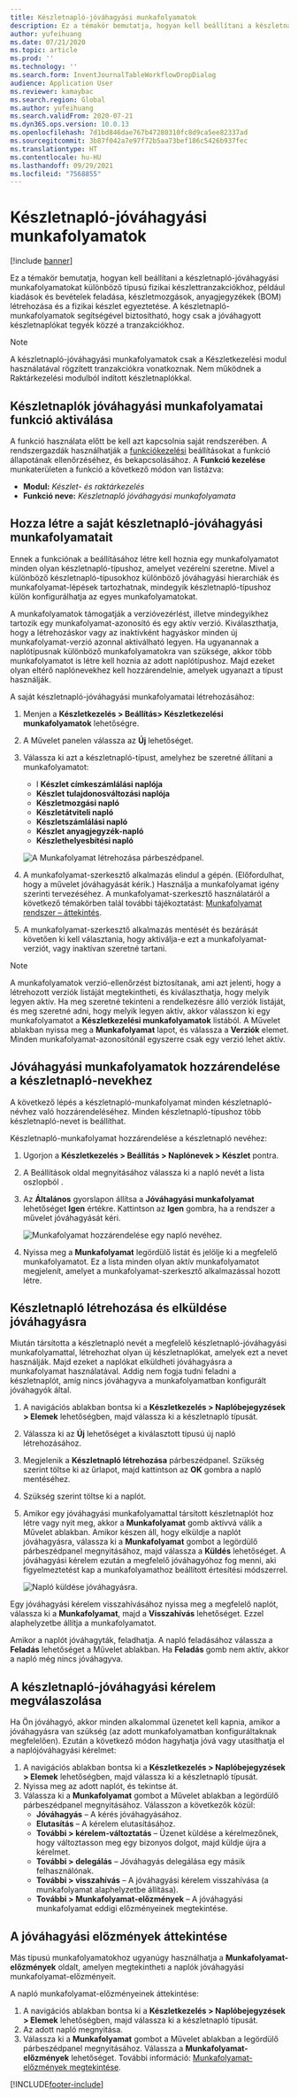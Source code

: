```yaml
---
title: Készletnapló-jóváhagyási munkafolyamatok
description: Ez a témakör bemutatja, hogyan kell beállítani a készletnapló-jóváhagyási munkafolyamatokat különböző típusú fizikai készlettranzakciókhoz. A készletnapló-munkafolyamatok segítségével biztosítható, hogy csak a jóváhagyott készletnaplókat tegyék közzé a tranzakciókhoz.
author: yufeihuang
ms.date: 07/21/2020
ms.topic: article
ms.prod: ''
ms.technology: ''
ms.search.form: InventJournalTableWorkflowDropDialog
audience: Application User
ms.reviewer: kamaybac
ms.search.region: Global
ms.author: yufeihuang
ms.search.validFrom: 2020-07-21
ms.dyn365.ops.version: 10.0.13
ms.openlocfilehash: 7d1bd846dae767b47280310fc8d9ca5ee82337ad
ms.sourcegitcommit: 3b87f042a7e97f72b5aa73bef186c5426b937fec
ms.translationtype: HT
ms.contentlocale: hu-HU
ms.lasthandoff: 09/29/2021
ms.locfileid: "7568855"
---
```

# <a name="inventory-journal-approval-workflows"></a>Készletnapló-jóváhagyási munkafolyamatok

[!include [banner](../includes/banner.md)]

Ez a témakör bemutatja, hogyan kell beállítani a készletnapló-jóváhagyási munkafolyamatokat különböző típusú fizikai készlettranzakciókhoz, például kiadások és bevételek feladása, készletmozgások, anyagjegyzékek (BOM) létrehozása és a fizikai készlet egyeztetése. A készletnapló-munkafolyamatok segítségével biztosítható, hogy csak a jóváhagyott készletnaplókat tegyék közzé a tranzakciókhoz.

> [!NOTE]
> A készletnapló-jóváhagyási munkafolyamatok csak a Készletkezelési modul használatával rögzített tranzakciókra vonatkoznak. Nem működnek a Raktárkezelési modulból indított készletnaplókkal.

## <a name="turn-on-the-inventory-journal-approval-workflows-feature"></a>Készletnaplók jóváhagyási munkafolyamatai funkció aktiválása

A funkció használata előtt be kell azt kapcsolnia saját rendszerében. A rendszergazdák használhatják a [funkciókezelési](../../fin-ops-core/fin-ops/get-started/feature-management/feature-management-overview.md) beállításokat a funkció állapotának ellenőrzéséhez, és bekapcsolásához. A **Funkció kezelése** munkaterületen a funkció a következő módon van listázva:

- **Modul:** *Készlet- és raktárkezelés*
- **Funkció neve:** *Készletnapló jóváhagyási munkafolyamata*

## <a name="create-your-inventory-journal-approval-workflows"></a>Hozza létre a saját készletnapló-jóváhagyási munkafolyamatait

Ennek a funkciónak a beállításához létre kell hoznia egy munkafolyamatot minden olyan készletnapló-típushoz, amelyet vezérelni szeretne. Mivel a különböző készletnapló-típusokhoz különböző jóváhagyási hierarchiák és munkafolyamat-lépések tartozhatnak, mindegyik készletnapló-típushoz külön konfigurálhatja az egyes munkafolyamatokat.

A munkafolyamatok támogatják a verzióvezérlést, illetve mindegyikhez tartozik egy munkafolyamat-azonosító és egy aktív verzió. Kiválaszthatja, hogy a létrehozáskor vagy az inaktívként hagyáskor minden új munkafolyamat-verzió azonnal aktiválható legyen. Ha ugyanannak a naplótípusnak különböző munkafolyamatokra van szüksége, akkor több munkafolyamatot is létre kell hoznia az adott naplótípushoz. Majd ezeket olyan eltérő naplónevekhez kell hozzárendelnie, amelyek ugyanazt a típust használják.

A saját készletnapló-jóváhagyási munkafolyamatai létrehozásához:

1. Menjen a **Készletkezelés \> Beállítás\> Készletkezelési munkafolyamatok** lehetőségre.
1. A Művelet panelen válassza az **Új** lehetőséget.
1. Válassza ki azt a készletnapló-típust, amelyhez be szeretné állítani a munkafolyamatot:
    - l **Készlet címkeszámlálási naplója**
    - **Készlet tulajdonosváltozási naplója**
    - **Készletmozgási napló**
    - **Készletátviteli napló**
    - **Készletszámlálási napló**
    - **Készlet anyagjegyzék-napló**
    - **Készlethelyesbítési napló**

    ![A Munkafolyamat létrehozása párbeszédpanel.](media/journal-workflow-create-workflow.png "A Munkafolyamat létrehozása párbeszédpanel")

1. A munkafolyamat-szerkesztő alkalmazás elindul a gépén. (Előfordulhat, hogy a művelet jóváhagyását kérik.) Használja a munkafolyamat igény szerinti tervezéséhez. A munkafolyamat-szerkesztő használatáról a következő témakörben talál további tájékoztatást: [Munkafolyamat rendszer – áttekintés](../../fin-ops-core/fin-ops/organization-administration/overview-workflow-system.md).
1. A munkafolyamat-szerkesztő alkalmazás mentését és bezárását követően ki kell választania, hogy aktiválja-e ezt a munkafolyamat-verziót, vagy inaktívan szeretné tartani.

> [!NOTE]
> A munkafolyamatok verzió-ellenőrzést biztosítanak, ami azt jelenti, hogy a létrehozott verziók listáját megtekintheti, és kiválaszthatja, hogy melyik legyen aktív. Ha meg szeretné tekinteni a rendelkezésre álló verziók listáját, és meg szeretné adni, hogy melyik legyen aktív, akkor válasszon ki egy munkafolyamatot a **Készletkezelési munkafolyamatok** listából. A Művelet ablakban nyissa meg a **Munkafolyamat** lapot, és válassza a **Verziók** elemet. Minden munkafolyamat-azonosítónál egyszerre csak egy verzió lehet aktív.

## <a name="assign-approval-workflows-to-inventory-journal-names"></a>Jóváhagyási munkafolyamatok hozzárendelése a készletnapló-nevekhez

A következő lépés a készletnapló-munkafolyamat minden készletnapló-névhez való hozzárendeléséhez. Minden készletnapló-típushoz több készletnapló-nevet is beállíthat.

Készletnapló-munkafolyamat hozzárendelése a készletnapló nevéhez:

1. Ugorjon a **Készletkezelés \> Beállítás \> Naplónevek \> Készlet** pontra.
1. A Beállítások oldal megnyitásához válassza ki a napló nevét a lista oszlopból .
1. Az **Általános** gyorslapon állítsa a **Jóváhagyási munkafolyamat** lehetőséget **Igen** értékre. Kattintson az **Igen** gombra, ha a rendszer a művelet jóváhagyását kéri.

    ![Munkafolyamat hozzárendelése egy napló nevéhez.](media/journal-workflow-journal-name.png "Munkafolyamat hozzárendelése egy napló nevéhez")

1. Nyissa meg a **Munkafolyamat** legördülő listát és jelölje ki a megfelelő munkafolyamatot. Ez a lista minden olyan aktív munkafolyamatot megjelenít, amelyet a munkafolyamat-szerkesztő alkalmazással hozott létre.

## <a name="create-an-inventory-journal-and-send-it-for-approval"></a>Készletnapló létrehozása és elküldése jóváhagyásra

Miután társította a készletnapló nevét a megfelelő készletnapló-jóváhagyási munkafolyamattal, létrehozhat olyan új készletnaplókat, amelyek ezt a nevet használják. Majd ezeket a naplókat elküldheti jóváhagyásra a munkafolyamat használatával. Addig nem fogja tudni feladni a készletnaplót, amíg nincs jóváhagyva a munkafolyamatban konfigurált jóváhagyók által.

1. A navigációs ablakban bontsa ki a **Készletkezelés \> Naplóbejegyzések \> Elemek** lehetőségben, majd válassza ki a készletnapló típusát.
1. Válassza ki az **Új** lehetőséget a kiválasztott típusú új napló létrehozásához.
1. Megjelenik a **Készletnapló létrehozása** párbeszédpanel. Szükség szerint töltse ki az űrlapot, majd kattintson az **OK** gombra a napló mentéséhez.
1. Szükség szerint töltse ki a naplót.
1. Amikor egy jóváhagyási munkafolyamattal társított készletnaplót hoz létre vagy nyit meg, akkor a **Munkafolyamat** gomb aktívvá válik a Művelet ablakban. Amikor készen áll, hogy elküldje a naplót jóváhagyásra, válassza ki a **Munkafolyamat** gombot a legördülő párbeszédpanel megnyitásához, majd válassza a **Küldés** lehetőséget. A jóváhagyási kérelem ezután a megfelelő jóváhagyóhoz fog menni, aki figyelmeztetést kap a munkafolyamathoz beállított értesítési módszerrel.

    ![Napló küldése jóváhagyásra.](media/journal-workflow-inventory-journal.png "Napló küldése jóváhagyásra")

Egy jóváhagyási kérelem visszahívásához nyissa meg a megfelelő naplót, válassza ki a **Munkafolyamat**, majd a **Visszahívás** lehetőséget. Ezzel alaphelyzetbe állítja a munkafolyamatot.

Amikor a naplót jóváhagyták, feladhatja. A napló feladásához válassza a **Feladás** lehetőséget a Művelet ablakban. Ha **Feladás** gomb nem aktív, akkor a napló még nincs jóváhagyva.

## <a name="respond-to-an-inventory-journal-approval-request"></a>A készletnapló-jóváhagyási kérelem megválaszolása

Ha Ön jóváhagyó, akkor minden alkalommal üzenetet kell kapnia, amikor a jóváhagyásra van szükség (az adott munkafolyamatban konfiguráltaknak megfelelően). Ezután a következő módon hagyhatja jóvá vagy utasíthatja el a naplójóváhagyási kérelmet:

1. A navigációs ablakban bontsa ki a **Készletkezelés \> Naplóbejegyzések \> Elemek** lehetőségben, majd válassza ki a készletnapló típusát.
1. Nyissa meg az adott naplót, és tekintse át.
1. Válassza ki a **Munkafolyamat** gombot a Művelet ablakban a legördülő párbeszédpanel megnyitásához. Válasszon a következők közül:
    - **Jóváhagyás** – A kérés jóváhagyásához.
    - **Elutasítás** – A kérelem elutasításához.
    - **További \> kérelem-változtatás** – Üzenet küldése a kérelmezőnek, hogy változtasson meg egy bizonyos dolgot, majd küldje újra a kérelmet.
    - **További \> delegálás** – Jóváhagyás delegálása egy másik felhasználónak.
    - **További \> visszahívás** – A jóváhagyási kérelem visszahívása (a munkafolyamat alaphelyzetbe állítása).
    - **További \> Munkafolyamat-előzmények** – A jóváhagyási munkafolyamat eddigi előzményeinek megtekintése.

## <a name="review-the-approval-history"></a>A jóváhagyási előzmények áttekintése

Más típusú munkafolyamatokhoz ugyanúgy használhatja a **Munkafolyamat-előzmények** oldalt, amelyen megtekintheti a naplók jóváhagyási munkafolyamat-előzményeit.

A napló munkafolyamat-előzményeinek áttekintése:

1. A navigációs ablakban bontsa ki a **Készletkezelés \> Naplóbejegyzések \> Elemek** lehetőségben, majd válassza ki a készletnapló típusát.
1. Az adott napló megnyitása.
1. Válassza ki a **Munkafolyamat** gombot a Művelet ablakban a legördülő párbeszédpanel megnyitásához. Válassza a **Munkafolyamat-előzmények** lehetőséget. További információ: [Munkafolyamat-előzmények megtekintése](../../fin-ops-core/fin-ops/organization-administration/tasks/view-workflow-history.md).


[!INCLUDE[footer-include](../../includes/footer-banner.md)]